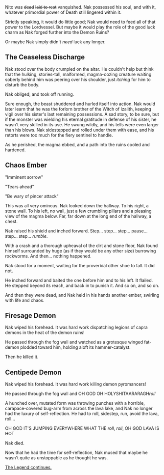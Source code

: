 Nito was ~~dead~~ ~~laid to rest~~ vanquished.  Nak possessed his soul, and with it, whatever primordial power of Death still lingered within it.

Strictly speaking, it would do little good; Nak would need to feed all of that power to the Lordvessel.  But maybe it would play the role of the good luck charm as Nak forged further into the Demon Ruins?

Or maybe Nak simply didn't *need* luck any longer.

## The Ceaseless Discharge

Nak stood over the body crumpled on the altar.  He couldn't help but think that the hulking, stories-tall, malformed, magma-oozing creature waiting soberly behind him was peering over his shoulder, just *itching* for him to disturb the body.

Nak obliged, and took off running.

Sure enough, the beast shuddered and hurled itself into action.  Nak would later learn that he was the forlorn brother of the Witch of Izalith, keeping vigil over his sister's last remaining possessions.  A sad story, to be sure, but if the monster was wielding his eternal gratitude in defense of his sister, he wasn't very skilled in its use.  He swung wildly, and his tells were even larger than his blows.  Nak sidestepped and rolled under them with ease, and his retorts were too much for the fiery sentinel to handle.

As he perished, the magma ebbed, and a path into the ruins cooled and hardened.

## Chaos Ember

"Imminent sorrow"

"Tears ahead"

"Be wary of pincer attack"

This was all very ominous.  Nak looked down the hallway.  To his right, a stone wall.  To his left, no wall, just a few crumbling pillars and a pleasing view of the magma below.  Far, far down at the long end of the hallway, a chest.

Nak raised his shield and inched forward.  Step... step... step... pause... step... step... *rumble*.

With a crash and a thorough upheaval of the dirt and stone floor, Nak found himself surrounded by huge (as if they would be any other size) burrowing rockworms.  And then... nothing happened.

Nak stood for a moment, waiting for the proverbial other shoe to fall.  It did not.

He inched forward and baited the one before him and to his left.  It flailed.  He stepped beyond its reach, and back in to punish it.  And so on, and so on.

And then they were dead, and Nak held in his hands another ember, swirling with life and chaos.

## Firesage Demon

Nak wiped his forehead.  It was hard work dispatching legions of capra demons in the heat of the demon ruins!

He passed through the fog wall and watched as a grotesque winged fat-demon plodded toward him, holding aloft its hammer-catalyst.

Then he killed it.

## Centipede Demon

Nak wiped his forehead.  It was hard work killing demon pyromancers!

He passed through the fog wall and OH GOD OH HOLYSHITAARARAGH*roll*

A hunched over, mutated form was throwing punches with a horrible, carapace-covered bug-arm from across the lava lake, and Nak no longer had the luxury of self-reflection.  He had to roll, sidestep, run, avoid the lava, roll...

OH GOD IT'S JUMPING EVERYWHERE WHAT THE *roll*, *roll*, OH GOD LAVA IS HOT

Nak died.

Now that he had the time for self-reflection, Nak mused that maybe he wasn't quite as unstoppable as he thought he was.

[The Legend continues.](nak-14.html)